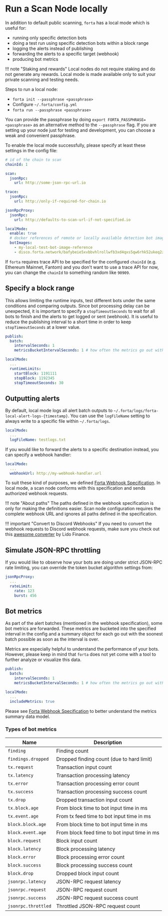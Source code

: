 # Run a Scan Node locally

In addition to default public scanning, `forta` has a local mode which is useful for:

- running only specific detection bots
- doing a test run using specific detection bots within a block range
- logging the alerts instead of publishing
- forwarding the alerts to a specific target (webhook)
- producing bot metrics

!!! note "Staking and rewards"
    Local nodes do not require staking and do not generate any rewards. Local mode is made available only to suit your private scanning and testing needs.

Steps to run a local node:

- `forta init --passphrase <passphrase>`
- Configure `~/.forta/config.yml`
- `forta run --passphrase <passphrase>`

You can provide the passphrase by doing `export FORTA_PASSPHRASE=<passphrase>` as an alternative method to the `--passphrase` flag. If you are setting up your node just for testing and development, you can choose a weak and convenient passphrase.

To enable the local mode successfully, please specify at least these settings in the config file:

```yaml
# id of the chain to scan
chainId: 1

scan:
  jsonRpc:
    url: http://some-json-rpc-url.io

trace:
  jsonRpc:
    url: http://only-if-required-for-chain.io

jsonRpcProxy:
  jsonRpc:
    url: http://defaults-to-scan-url-if-not-specified.io

localMode:
  enable: true
  # docker references of remote or locally available detection bot images
  botImages:
    - my-local-test-bot-image-reference
    - disco.forta.network/bafybeie5xvbbvhlrollwfb3xd4qxs5qw6rhk52ukeq2zbek6tetryqdn5a # remote image
```

If `forta` requires trace API to be specified for the configured `chainId` (e.g. Ethereum Mainnet, Fantom) and you don't want to use a trace API for now, you can change the `chainId` to something random like `90909`.

## Specify a block range

This allows limiting the runtime inputs, test different bots under the same conditions and comparing outputs. Since bot processing delay can be unexpected, it is important to specify a `stopTimeoutSeconds` to wait for all bots to finish and the alerts to get logged or sent (webhook). It is useful to reduce the publishing interval to a short time in order to keep `stopTimeoutSeconds` at a lower value.

```yaml
publish:
  batch:
    intervalSeconds: 1
    metricsBucketIntervalSeconds: 1 # how often the metrics go out with alert batches

localMode:
  ...
  runtimeLimits:
    startBlock: 1191111
    stopBlock: 1192345
    stopTimeoutSeconds: 30
```

## Outputting alerts

By default, local mode logs all alert batch outputs to `~/.forta/logs/forta-local-alert-logs-{timestamp}`. You can use the `logFileName` setting to always write to a specific file within `~/.forta/logs`.

```yaml
localMode:
  ...
  logFileName: testlogs.txt
```

If you would like to forward the alerts to a specific destination instead, you can specify a webhook handler:

```yaml
localMode:
  ...
  webhookUrl: http://my-webhook-handler.url
```

To suit these kind of purposes, we defined [Forta Webhook Specification](https://github.com/forta-network/forta-core-go/blob/master/protocol/webhook/swagger.yml). In local mode, a scan node conforms with this specification and sends authorized webhook requests.

!!! note "About paths"
    The paths defined in the webhook specification is only for making the definitions easier. Scan node configuration requires the complete webhook URL and ignores all paths defined in the specification.

!!! important "Convert to Discord Webhooks"
    If you need to convert the webhook requests to Discord webhook requests, make sure you check out this [awesome converter](https://github.com/lidofinance/forta-discord) by Lido Finance. 

## Simulate JSON-RPC throttling

If you would like to observe how your bots are doing under strict JSON-RPC rate limiting, you can override the token bucket algorithm settings from:

```yaml
jsonRpcProxy:
  ...
  rateLimit:
    rate: 123
    burst: 456
```

## Bot metrics

As part of the alert batches (mentioned in the webhook specification), some bot metrics are forwarded. These metrics are bucketed into the specified interval in the config and a summary object for each go out with the soonest batch possible as soon as the interval is over.

Metrics are especially helpful to understand the performance of your bots. However, please keep in mind that `forta` does not yet come with a tool to further analyze or visualize this data.

```yaml
publish:
  batch:
    intervalSeconds: 1
    metricsBucketIntervalSeconds: 1 # how often the metrics go out with alert batches

localMode:
  ...
  includeMetrics: true
```

Please see [Forta Webhook Specification](https://github.com/forta-network/forta-core-go/blob/master/protocol/webhook/swagger.yml) to better understand the metrics summary data model.

### Types of bot metrics

| Name                | Description                                  |
| ------------------- | -------------------------------------------- |
| `finding`           | Finding count                                |
| `findings.dropped`  | Dropped finding count (due to hard limit)    |
| `tx.request`        | Transaction input count                      |
| `tx.latency`        | Transaction processing latency               |
| `tx.error`          | Transaction processing error count           |
| `tx.success`        | Transaction processing success count         |
| `tx.drop`           | Dropped transaction input count              |
| `tx.block.age`      | From block time to bot input time in ms      |
| `tx.event.age`      | From tx feed time to bot input time in ms    |
| `block.block.age`   | From block time to bot input time in ms      |
| `block.event.age`   | From block feed time to bot input time in ms |
| `block.request`     | Block input count                            |
| `block.latency`     | Block processing latency                     |
| `block.error`       | Block processing error count                 |
| `block.success`     | Block processing success count               |
| `block.drop`        | Dropped block input count                    |
| `jsonrpc.latency`   | JSON-RPC request latency                     |
| `jsonrpc.request`   | JSON-RPC request count                       |
| `jsonrpc.success`   | JSON-RPC request success count               |
| `jsonrpc.throttled` | Throttled JSON-RPC request count             |
